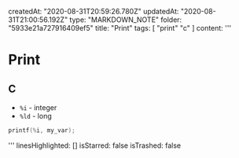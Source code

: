 createdAt: "2020-08-31T20:59:26.780Z"
updatedAt: "2020-08-31T21:00:56.192Z"
type: "MARKDOWN_NOTE"
folder: "5933e21a727916409ef5"
title: "Print"
tags: [
  "print"
  "c"
]
content: '''
  # Print
  
  ## C
  
  - `%i` - integer
  - `%ld` - long
  
  
  ```c
  printf(%i, my_var);
  ```
'''
linesHighlighted: []
isStarred: false
isTrashed: false
